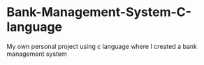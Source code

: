 # Bank-Management-System-C-language
My own personal project using c language where I created a bank management system
